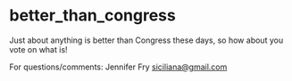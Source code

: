 better_than_congress
====================

Just about anything is better than Congress these days, so how about you vote on what is! 

For questions/comments: 
Jennifer Fry
siciliana@gmail.com 
